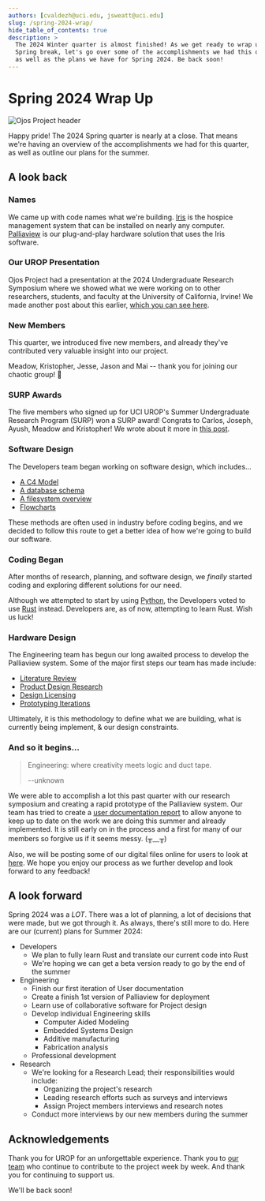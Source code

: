 ```yaml
---
authors: [cvaldezh@uci.edu, jsweatt@uci.edu]
slug: /spring-2024-wrap/
hide_table_of_contents: true
description: >
  The 2024 Winter quarter is almost finished! As we get ready to wrap up for
  Spring break, let's go over some of the accomplishments we had this quarter,
  as well as the plans we have for Spring 2024. Be back soon!
---
```


# Spring 2024 Wrap Up

<!-- markdownlint-disable MD026 -->
<!-- ^ disabled no-trailing-punctuation -->

![Ojos Project header](@site/static/images/header.png)

Happy pride! The 2024 Spring quarter is nearly at a close. That means we're
having an overview of the accomplishments we had for this quarter, as well as
outline our plans for the summer.

<!-- truncate -->

## A look back

### Names

We came up with code names what we're building. [Iris](/docs/iris/) is the
hospice management system that can be installed on nearly any computer.
[Palliaview](https://docs.google.com/document/d/1l60y9Kog3sbdiTm0TlWQSpLGMTpvvO05bGnn72r-dA8/)
is our plug-and-play hardware solution that uses the Iris software.

### Our UROP Presentation

Ojos Project had a presentation at the 2024 Undergraduate Research Symposium
where we showed what we were working on to other researchers, students, and
faculty at the University of California, Irvine! We made another post about
this earlier, [which you can see here](/news/symposium-2024/).

### New Members

This quarter, we introduced five new members, and already they've contributed
very valuable insight into our project.

Meadow, Kristopher, Jesse, Jason and Mai -- thank you for joining our chaotic
group! 💞

### SURP Awards

The five members who signed up for UCI UROP's Summer Undergraduate Research
Program (SURP) won a SURP award! Congrats to Carlos, Joseph, Ayush, Meadow and
Kristopher! We wrote about it more in [this post](/news/surp-fellowship-2024/).

### Software Design

The Developers team began working on software design, which includes...

- [A C4 Model](/docs/iris/c4-model/)
- [A database schema](/docs/iris/database-schema/)
- [A filesystem overview](/docs/iris/filesystem/)
- [Flowcharts](/docs/iris/flowcharts/)

These methods are often used in industry before coding begins, and we decided
to follow this route to get a better idea of how we're going to build our
software.

### Coding Began

After months of research, planning, and software design, we _finally_ started
coding and exploring different solutions for our need.

Although we attempted to start by using [Python](https://www.python.org/), the
Developers voted to use [Rust](https://www.rust-lang.org/) instead. Developers
are, as of now, attempting to learn Rust. Wish us luck!

### Hardware Design

The Engineering team has begun our long awaited process to develop the
Palliaview system. Some of the major first steps our team has made include:

- [Literature Review](https://docs.google.com/document/d/11XabYtqSH2T0kYiCQlZCUHdmd2RCrYuYNnG6U2ctfrg/edit?usp=sharing)
- [Product Design Research](https://drive.google.com/drive/folders/18s_cyUk6A6HX9LonWUuPJvsjlM_ZQz6E?usp=sharing)
- [Design Licensing](https://docs.google.com/document/d/11XabYtqSH2T0kYiCQlZCUHdmd2RCrYuYNnG6U2ctfrg/edit?usp=sharing)
- [Prototyping Iterations](https://drive.google.com/drive/folders/1gxXNxYq5uN61Hglgekk9cIKoI_pXZOfT?usp=sharing)

Ultimately, it is this methodology to define what we are building, what is currently
being implement, & our design constraints.

### And so it begins...

> Engineering: where creativity meets logic and duct tape.
>
> --unknown

We were able to accomplish a lot this past quarter with our research symposium
and creating a rapid prototype of the Palliaview system. Our team has tried to
create a [user documentation report](https://drive.google.com/drive/folders/1wekjazzAdaNHZFtBIGvW5phunZMsgJlw?usp=sharing)
to allow anyone to keep up to date on the work we are doing this summer and
already implemented. It is still early on in the process and a first for many
of our members so forgive us if it seems messy. (╥﹏╥)

Also, we will be posting some of our digital files online for users to look at
[here](https://drive.google.com/drive/folders/1wekjazzAdaNHZFtBIGvW5phunZMsgJlw?usp=sharing).
We hope you enjoy our process as we further develop and look forward to any
feedback!

## A look forward

Spring 2024 was a _LOT_. There was a lot of planning, a lot of decisions that
were made, but we got through it. As always, there's still more to do. Here
are our (current) plans for Summer 2024:

- Developers
  - We plan to fully learn Rust and translate our current code into Rust
  - We're hoping we can get a beta version ready to go by the end of the summer
- Engineering
  - Finish our first iteration of User documentation
  - Create a finish 1st version of Palliaview for deployment
  - Learn use of collaborative software for Project design
  - Develop individual Engineering skills
    - Computer Aided Modeling
    - Embedded Systems Design
    - Additive manufacturing
    - Fabrication analysis
  - Professional development
- Research
  - We're looking for a Research Lead; their responsibilities would include:
    - Organizing the project's research
    - Leading research efforts such as surveys and interviews
    - Assign Project members interviews and research notes
  - Conduct more interviews by our new members during the summer

## Acknowledgements

Thank you for UROP for an unforgettable experience. Thank you to
[our team](/docs/members/) who continue to contribute to the project week
by week. And thank you for continuing to support us.

We'll be back soon!

